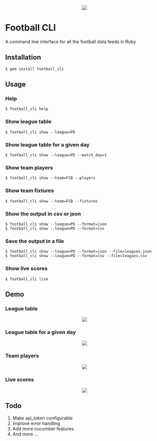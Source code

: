<p align="center">
  <img src="http://i.imgur.com/FLITgqs.jpg">
</p>

# Football CLI

A command line interface for all the football data feeds in Ruby

## Installation

    $ gem install football_cli

## Usage

### Help
    $ football_cli help
### Show league table
    $ football_cli show --league=PD
### Show league table for a given day
    $ football_cli show --league=PD --match_day=1
### Show team players
    $ football_cli show --team=FCB --players
### Show team fixtures
    $ football_cli show --team=FCB --fixtures
### Show the output in csv or json
    $ football_cli show --league=PD --format=json
    $ football_cli show --league=PD --format=csv
### Save the output in a file
    $ football_cli show --league=PD --format=json --file=leagues.json
    $ football_cli show --league=PD --format=csv --file=leagues.csv
### Show live scores
    $ football_cli live

## Demo

### League table
<p align="center">
  <img src="http://i.imgur.com/E2us9uS.png">
</p>

### League table for a given day
<p align="center">
  <img src="http://i.imgur.com/9mlj2b9.png">
</p>

### Team players
<p align="center">
  <img src="http://i.imgur.com/uS4s9D8.png">
</p>

### Live scores
<p align="center">
  <img src="http://i.imgur.com/102utJf.png">
</p>

## Todo

1. Make api_token configurable
2. Improve error handling
3. Add more cucumber features
4. And more ...

